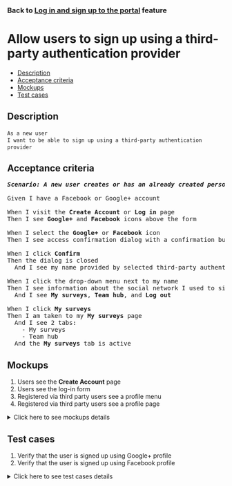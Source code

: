 ### Back to [Log in and sign up to the portal](../../) feature

# Allow users to sign up using a third-party authentication provider

- [Description](#description)
- [Acceptance criteria](#acceptance-criteria)
- [Mockups](#mockups)
- [Test cases](#test-cases)

## Description

    As a new user
    I want to be able to sign up using a third-party authentication provider

## Acceptance criteria

<pre>
<b><i>Scenario: A new user creates or has an already created personal account on Facebook or Google+</i></b>

Given I have a Facebook or Google+ account

When I visit the <b>Create Account</b> or <b>Log in</b> page
Then I see <b>Google+</b> and <b>Facebook</b> icons above the form

When I select the <b>Google+</b> or <b>Facebook</b> icon
Then I see access confirmation dialog with a confirmation button

When I click <b>Confirm</b>
Then the dialog is closed
  And I see my name provided by selected third-party authentication provider instead of <b>Log in</b> and <b>Log out</b> buttons in the drop-down menu next to my name

When I click the drop-down menu next to my name
Then I see information about the social network I used to sign up
  And I see <b>My surveys</b>, <b>Team hub</b>, and <b>Log out</b>

When I click <b>My surveys</b>
Then I am taken to my <b>My surveys</b> page
  And I see 2 tabs:
    - My surveys
    - Team hub
  And the <b>My surveys</b> tab is active
</pre>

## Mockups

1. Users see the <b>Create Account</b> page
2. Users see the log-in form
3. Registered via third party users see a profile menu
4. Registered via third party users see a profile page

<details>
  <summary>Click here to see mockups details</summary>

**1. Users see the Create Account page:**

![Users see the Create Account page](/products/sports_hub_portal/web_application_features/log_in_and_sign_up/images/sing_up_empty_form.png)

**2. Users see the log-in form:**

![Users see the log-in form](/products/sports_hub_portal/web_application_features/log_in_and_sign_up/images/log_in_empty_form.png)

**3. Registered via third party users see a profile menu:**

![Registered via third party users see a profile menu](/products/sports_hub_portal/web_application_features/log_in_and_sign_up/images/user_profile_menu_for_third_party.png)

**4. Registered via third party users see a profile page:**

![Registered via third party users see a profile page](/products/sports_hub_portal/web_application_features/log_in_and_sign_up/images/user_profile_third_party_login.png)

</details>

## Test cases

1. Verify that the user is signed up using Google+ profile
2. Verify that the user is signed up using Facebook profile

<details>
  <summary>Click here to see test cases details</summary>

### **#1. Verify that the user is signed up using Google+ profile**

|Preconditions|Steps|Expected result
------|-------|----------
|- Go to the Sports Hub home page</br>- The user is not logged in to the account</br>- Google+ profile is created|1) Click **Log in**</br>2) Select the **Google+** icon above sign up form</br>3) On the confirmation dialog box, click **Confirm**|3) The dialog box is closed and I see my name provided by Google+ profile|

### **#2. Verify that the user is signed up using Facebook profile**

|Preconditions|Steps|Expected result
------|-------|----------
|- Go to the Sports Hub home page</br>- The user is not logged in to the account</br>- Facebook profile is created|1) Click **Log in**</br>2) Select the **Facebook** icon above sign up form</br>3) On the confirmation dialog box, click **Confirm**|3) The dialog box is closed and I see my name provided by Facebook profile|

</details>
